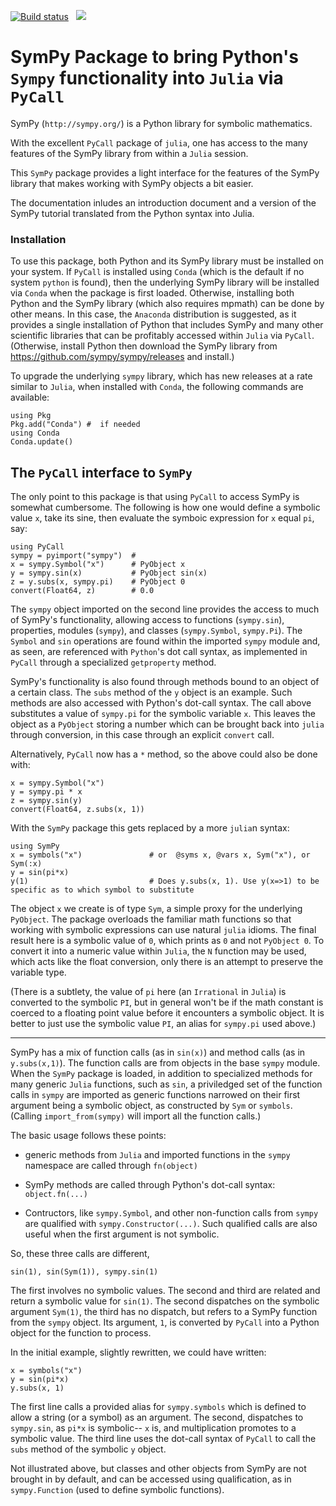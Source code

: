 [![Build status](https://github.com/JuliaPy/SymPy.jl/workflows/CI/badge.svg)](https://github.com/JuliaPy/SymPy.jl/actions)
&nbsp;
[![](https://img.shields.io/badge/docs-stable-blue.svg)](https://juliahub.com/docs/SymPy)



# SymPy Package to bring Python's `Sympy` functionality into `Julia` via `PyCall`



SymPy  (`http://sympy.org/`)  is a Python library for symbolic mathematics.

With the excellent `PyCall` package of `julia`, one has access to the
many features of the SymPy library from within a `Julia` session.

This `SymPy` package provides a light interface for  the
features of the SymPy library that makes working with SymPy objects a bit
easier.

The documentation inludes an introduction document and a version of
the SymPy tutorial translated from the Python syntax into Julia.

### Installation

To use this package, both Python and its SymPy library must be
installed on your system. If `PyCall` is installed using `Conda`
(which is the default if no system `python` is found), then the
underlying SymPy library will be installed via `Conda` when the
package is first loaded. Otherwise, installing both Python and the
SymPy library (which also requires mpmath) can be done by other means.
In this case, the `Anaconda` distribution is suggested, as it provides a single
installation of Python that includes SymPy and many other
scientific libraries that can be profitably accessed within `Julia`
via `PyCall`. (Otherwise, install Python then download the SymPy
library from https://github.com/sympy/sympy/releases and install.)

To upgrade the underlying `sympy` library, which has new releases at a
rate similar to `Julia`, when installed with `Conda`, the following commands
are available:

```
using Pkg
Pkg.add("Conda") #  if needed
using Conda
Conda.update()
```

## The `PyCall` interface to `SymPy`

The only point to this package is that using `PyCall` to access
SymPy is somewhat cumbersome. The following is how one would define
a symbolic value `x`, take its sine, then evaluate the symboic
expression for `x` equal `pi`, say:

```
using PyCall
sympy = pyimport("sympy")  #
x = sympy.Symbol("x")      # PyObject x
y = sympy.sin(x)           # PyObject sin(x)
z = y.subs(x, sympy.pi)    # PyObject 0
convert(Float64, z)        # 0.0
```


The `sympy` object imported on the second line provides the access to
much of SymPy's functionality, allowing access to functions
(`sympy.sin`), properties, modules (`sympy`), and classes
(`sympy.Symbol`, `sympy.Pi`).  The `Symbol` and `sin` operations are found
within the imported `sympy` module and, as seen, are referenced with
`Python`'s dot call syntax, as implemented in `PyCall` through a
specialized `getproperty` method.

SymPy's functionality is also found through methods bound to
an object of a certain class. The `subs` method of the `y` object is an
example. Such methods are also accessed with Python's dot-call
syntax. The call above substitutes a value of `sympy.pi` for the
symbolic variable `x`. This leaves the object as a `PyObject` storing
a number which can be brought back into `julia` through conversion, in
this case through an explicit `convert` call.


Alternatively, `PyCall` now has a `*` method, so the above could also be done with:

```
x = sympy.Symbol("x")
y = sympy.pi * x
z = sympy.sin(y)
convert(Float64, z.subs(x, 1))
```

With the `SymPy` package this gets replaced by a more `julia`n syntax:

```
using SymPy
x = symbols("x")		       # or  @syms x, @vars x, Sym("x"), or  Sym(:x)
y = sin(pi*x)
y(1)                           # Does y.subs(x, 1). Use y(x=>1) to be specific as to which symbol to substitute
```

The object `x` we create is of type `Sym`, a simple proxy for the
underlying `PyObject`. The package overloads the familiar math functions so
that working with symbolic expressions can use natural `julia`
idioms. The final result  here is a symbolic value of `0`, which
prints as `0` and not `PyObject 0`. To convert it into a numeric value
within `Julia`, the `N` function may be used, which acts like the
float conversion, only there is an attempt to preserve the variable type.

(There is a subtlety, the value of `pi` here (an `Irrational` in
`Julia`) is converted to the symbolic `PI`, but in general won't be if
the math constant is coerced to a floating point value before it
encounters a symbolic object. It is better to just use the symbolic
value `PI`, an alias for `sympy.pi` used above.)


----


SymPy has a mix of function calls (as in `sin(x)`) and method calls
(as in `y.subs(x,1)`). The function calls are from objects in the base
`sympy` module. When the `SymPy` package is loaded, in addition to
specialized methods for many generic `Julia` functions, such as `sin`,
a priviledged set of the function calls in `sympy` are imported as
generic functions narrowed on their first argument being a symbolic
object, as constructed by `Sym` or `symbols`. (Calling
`import_from(sympy)` will import all the function calls.)

The basic usage follows these points:

* generic methods from `Julia` and imported functions in the `sympy`
  namespace are called through `fn(object)`

* SymPy methods are called through Python's dot-call syntax:
  `object.fn(...)`

* Contructors, like `sympy.Symbol`, and other non-function calls from `sympy` are qualified
  with `sympy.Constructor(...)`. Such qualified calls are also useful
  when the first argument is not symbolic.


So, these three calls are different,

```
sin(1), sin(Sym(1)), sympy.sin(1)
```

The first involves no symbolic values. The second and third are
related and return a symbolic value for `sin(1)`. The second
dispatches on the symbolic argument `Sym(1)`, the third has no
dispatch, but refers to a SymPy function from the `sympy` object. Its
argument, `1`, is converted by `PyCall` into a Python object for the
function to process.

In the initial example, slightly rewritten, we could have written:

```
x = symbols("x")
y = sin(pi*x)
y.subs(x, 1)
```

The first line calls a provided alias for `sympy.symbols` which is
defined to allow a string (or a symbol) as an argument. The second,
dispatches to `sympy.sin`, as `pi*x` is symbolic-- `x` is, and
multiplication promotes to a symbolic value. The third line uses the
dot-call syntax of `PyCall` to call the `subs` method of the symbolic
`y` object.


Not illustrated above, but classes and other objects from SymPy are
not brought in by default, and can be accessed using qualification, as
in `sympy.Function` (used to define symbolic functions).
